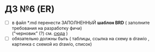 # ДЗ №6 (ER)
- [ ] в файл *.md перенести ЗАПОЛНЕННЫЙ **шаблон BRD** ( заполните требования на разработку фичи) <br> ("черновик" (?) см. [сюда](https://github.com/vnukov-vv/AlfaCampus-SA/blob/e76443e466370d09282d64e5915849f865e5606f/HW%20BASIC/HW_1.md) )
- [ ] обязательно должны быть ( таблицы, ссылка на схему в drawio , картинка с схемой  из drawio, список)
